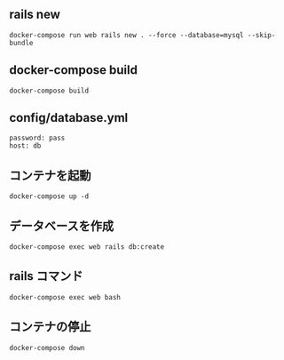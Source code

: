 ## rails new

```
docker-compose run web rails new . --force --database=mysql --skip-bundle
```

## docker-compose build

```
docker-compose build
```

## config/database.yml

```
password: pass
host: db
```

## コンテナを起動

```
docker-compose up -d
```

## データベースを作成

```
docker-compose exec web rails db:create
```

## rails コマンド

```
docker-compose exec web bash
```

## コンテナの停止

```
docker-compose down
```
